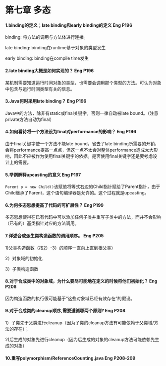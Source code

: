 第七章 多态
==============
#### 1.binding的定义；late binding和early binding的定义 Eng P196
binding: 将方法的调用与方法体进行连接。

late binding: binding在runtime基于对象的类型发生

early binding: binding在compile time发生
#### 2.late binding大概是如何实现的？ Eng P196
某机制需要知道运行时间对象的类型，也需要会调用那个类型的方法。可认为对象中包含与运行时间类型有关的信息。
#### 3.Java何时采用late binding？ Eng P196
Java中的方法，除非有static或final关键字，否则一律自动被late bound。（注意private方法自动为final）
#### 4.如何看待将一个方法设为final对performance的影响？ Eng P196
由于final关键字使一个方法不能late bound，省去了late binding所需要的开销，会将performance提高一点点，但这一点不太会对整体performance造成太大影响，因此不应被作为使用final关键字的依据。是否使用final关键字还是要考虑设计上的需要。
#### 5.举例解释upcasting的意义  Eng P197
 `Parent p = new Child()`该赋值将等式右边的Child指针赋给了Parent指针，由于Child继承了Parent，这个语句编译器是允许的。这个过程就是upcasting。
#### 6.为何多态思想提高了代码的可扩展性？  Eng P199
多态思想使得在已有代码中可以添加任何子类并重写子类中的方法，而并不会影响（已有的）基类指针对应的方法调用。
#### 7.详述合成派生类构造函数的调用顺序。  Eng P205 
1)父类构造函数（按2）-3）的顺序一直向上直到根父类）

2）对象域的初始化

3）子类构造函数
#### 8.对于合成类中的对象域，为什么要尽可能地在定义的时候将他们初始化？ Eng P206
因为构造函数的执行很可能基于“这些对象域已经有效存在”的假设。
#### 9.对于合成类的cleanup顺序,需要遵循哪两个原则? Eng P208
1）子类先于父类进行cleanup（因为子类的cleanup方法有可能依赖于父类域/方法的存在）；

2)后生成的对象先进行cleanup（因为后生成的对象的cleanup方法可能依赖先生成的对象）
#### 10.重写polymorphism/ReferenceCounting.java Eng P208-209
